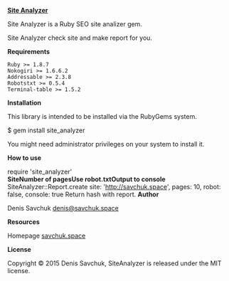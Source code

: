 <a href="https://github.com/Mordorreal/SiteAnalyzer"><b>Site Analyzer</b><a/>

Site Analyzer is a Ruby SEO site analizer gem.

Site Analyzer check site and make report for you.

<b>Requirements</b>

    Ruby >= 1.8.7
    Nokogiri >= 1.6.6.2
    Addressable >= 2.3.8
    Robotstxt >= 0.5.4
    Terminal-table >= 1.5.2

<b>Installation</b>

This library is intended to be installed via the RubyGems system.

$ gem install site_analyzer

You might need administrator privileges on your system to install it.

<b>How to use</b>

require 'site_analyzer'<br>
                                          <b>Site</b><b>Number of pages</b><b>Use robot.txt</b><b>Output to console</b>
SiteAnalyzer::Report.create site: 'http://savchuk.space',   pages: 10,        robot: false,         console: true
Return hash with report.
<b>Author</b>

Denis Savchuk <a href="mailto:denis@savchuk.space"><denis@savchuk.space></a>

<b>Resources</b>

   Homepage  <a href="savchuk.space" target="_blank">savchuk.space</a>

<b>License</b>

Copyright © 2015 Denis Savchuk, SiteAnalyzer is released under the MIT license.
